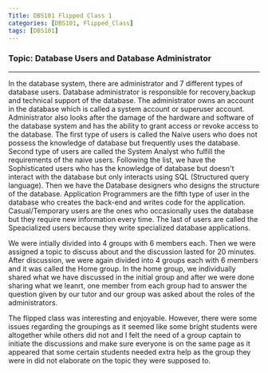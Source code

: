 ```yaml
---
Title: DBS101 Flipped Class 1
categories: [DBS101, Flipped_Class]
tags: [DBS101]
---
```


### Topic: Database Users and Database Administrator
---

In the database system, there are administrator and 7 different types of database users. Database administrator is responsible for recovery,backup and technical support of the database. The administrator owns an account in the database which is called a system account or superuser account. Administrator also looks after the damage of the hardware and software of the database system and has the ability to grant access or revoke access to the database. The first type of users is called the Naive users who does not possess the knowledge of database but frequently uses the database. Second type of users are called the System Analyst who fulfill the requirements of the naive users. Following the list, we have the Sophisticated users who has the knowledge of database but doesn't interact with the database but only interacts using SQL (Structured query language). Then we have the Database designers who designs the structure of the database. Application Programmers are the fifth type of user in the database who creates the back-end and writes code for the application. Casual/Temporary users are the ones who occasionally uses the database but they require new information every time. The last of users are called the Speacialized users because they write specialized database applications.

We were intially divided into 4 groups with 6 members each. Then we were assigned a topic to discuss about and the discussion lasted for 20 minutes. After discussion, we were again divided into 4 groups each with 6 members and it was called the Home group. In the home group, we individually shared what we have discussed in the initial group and after we were done sharing what we leanrt, one member from each group had to answer the question given by our tutor and our group was asked about the roles of the administrators.

The flipped class was interesting and enjoyable. However, there were some issues regarding the groupings as it seemed like some bright students were altogether while others did not and I felt the need of a group captain to initiate the discussions and make sure everyone is on the same page as it appeared that some certain students needed extra help as the group they were in did not elaborate on the topic they were supposed to.